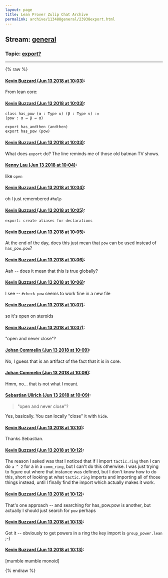 ```yaml
---
layout: page
title: Lean Prover Zulip Chat Archive 
permalink: archive/113488general/23938export.html
---
```


## Stream: [general](index.html)
### Topic: [export?](23938export.html)

---


{% raw %}
#### [ Kevin Buzzard (Jun 13 2018 at 10:03)](https://leanprover.zulipchat.com/#narrow/stream/113488-general/topic/export%3F/near/127995777):
From lean core:

#### [ Kevin Buzzard (Jun 13 2018 at 10:03)](https://leanprover.zulipchat.com/#narrow/stream/113488-general/topic/export%3F/near/127995779):
```lean
class has_pow (α : Type u) (β : Type v) :=
(pow : α → β → α)

export has_andthen (andthen)
export has_pow (pow)
```

#### [ Kevin Buzzard (Jun 13 2018 at 10:03)](https://leanprover.zulipchat.com/#narrow/stream/113488-general/topic/export%3F/near/127995786):
What does `export` do? The line reminds me of those old batman TV shows.

#### [ Kenny Lau (Jun 13 2018 at 10:04)](https://leanprover.zulipchat.com/#narrow/stream/113488-general/topic/export%3F/near/127995829):
like `open`

#### [ Kevin Buzzard (Jun 13 2018 at 10:04)](https://leanprover.zulipchat.com/#narrow/stream/113488-general/topic/export%3F/near/127995833):
oh I just remembered `#help`

#### [ Kevin Buzzard (Jun 13 2018 at 10:05)](https://leanprover.zulipchat.com/#narrow/stream/113488-general/topic/export%3F/near/127995835):
`export: create aliases for declarations`

#### [ Kevin Buzzard (Jun 13 2018 at 10:05)](https://leanprover.zulipchat.com/#narrow/stream/113488-general/topic/export%3F/near/127995846):
At the end of the day, does this just mean that `pow` can be used instead of `has_pow.pow`?

#### [ Kevin Buzzard (Jun 13 2018 at 10:06)](https://leanprover.zulipchat.com/#narrow/stream/113488-general/topic/export%3F/near/127995886):
Aah -- does it mean that this is true globally?

#### [ Kevin Buzzard (Jun 13 2018 at 10:06)](https://leanprover.zulipchat.com/#narrow/stream/113488-general/topic/export%3F/near/127995890):
I see -- `#check pow` seems to work fine in a new file

#### [ Kevin Buzzard (Jun 13 2018 at 10:07)](https://leanprover.zulipchat.com/#narrow/stream/113488-general/topic/export%3F/near/127995894):
so it's open on steroids

#### [ Kevin Buzzard (Jun 13 2018 at 10:07)](https://leanprover.zulipchat.com/#narrow/stream/113488-general/topic/export%3F/near/127995899):
"open and never close"?

#### [ Johan Commelin (Jun 13 2018 at 10:09)](https://leanprover.zulipchat.com/#narrow/stream/113488-general/topic/export%3F/near/127995954):
No, I guess that is an artifact of the fact that it is in core.

#### [ Johan Commelin (Jun 13 2018 at 10:09)](https://leanprover.zulipchat.com/#narrow/stream/113488-general/topic/export%3F/near/127995963):
Hmm, no... that is not what I meant.

#### [ Sebastian Ullrich (Jun 13 2018 at 10:09)](https://leanprover.zulipchat.com/#narrow/stream/113488-general/topic/export%3F/near/127995966):
> "open and never close"?

Yes, basically. You can locally "close" it with `hide`.

#### [ Kevin Buzzard (Jun 13 2018 at 10:10)](https://leanprover.zulipchat.com/#narrow/stream/113488-general/topic/export%3F/near/127996018):
Thanks Sebastian.

#### [ Kevin Buzzard (Jun 13 2018 at 10:12)](https://leanprover.zulipchat.com/#narrow/stream/113488-general/topic/export%3F/near/127996073):
The reason I asked was that I noticed that if I import `tactic.ring` then I can do `a ^ 2` for a in a `comm_ring`, but I can't do this otherwise. I was just trying to figure out where that instance was defined, but I don't know how to do this, short of looking at what `tactic.ring` imports and importing all of those things instead, until I finally find the import which actually makes it work.

#### [ Kevin Buzzard (Jun 13 2018 at 10:12)](https://leanprover.zulipchat.com/#narrow/stream/113488-general/topic/export%3F/near/127996075):
That's one approach -- and searching for has_pow.pow is another, but actually I should just search for `pow` perhaps

#### [ Kevin Buzzard (Jun 13 2018 at 10:13)](https://leanprover.zulipchat.com/#narrow/stream/113488-general/topic/export%3F/near/127996085):
Got it -- obviously to get powers in a ring the key import is `group_power.lean` ;-)

#### [ Kevin Buzzard (Jun 13 2018 at 10:13)](https://leanprover.zulipchat.com/#narrow/stream/113488-general/topic/export%3F/near/127996088):
[mumble mumble monoid]


{% endraw %}
